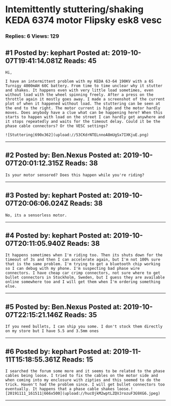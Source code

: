 # Intemittently stuttering/shaking KEDA 6374 motor Flipsky esk8 vesc

### Replies: 6 Views: 129

## \#1 Posted by: kephart Posted at: 2019-10-07T19:41:14.081Z Reads: 45

```
Hi,

I have an intermittent problem with my KEDA 63-64 190KV with a 6S Turnigy 4000mAH 60C battery. From time to time unclear why it stutter and shakes. It happens even with very little load sometimes, even without load with the wheel spinning freely. After a press on the throttle again it mostly goes away. I made a screenshot of the current plot of when it happened without load. The stuttering can be seen at the end to the right. The motor current is high and the motor hardly moves. Does anybody have a clue what can be happening here? When this starts to happen with load on the street I can hardly get anywhere and it stops repeatedly and waits for the timeout delay. Could it be the phase cable connectors? Or the VESC settings?

![Stuttering|690x362](upload://53CKdrNTELnnoA8mUgSx7IXKjuE.png)
```

---
## \#2 Posted by: Ben.Nexus Posted at: 2019-10-07T20:01:12.315Z Reads: 38

```
Is your motor sensored? Does this happen while you're riding?
```

---
## \#3 Posted by: kephart Posted at: 2019-10-07T20:06:06.024Z Reads: 38

```
No, its a sensorless motor.
```

---
## \#4 Posted by: kephart Posted at: 2019-10-07T20:11:05.940Z Reads: 38

```
It happens sometimes when I'm riding too. Then its shuts down for the timeout of 3s and then I can accelerate again, but I'm not 100% sure that is the same problem. I'm trying to get a bluetooth chip working so I can debug with my phone. I'm suspecting bad phase wire connectors. I have cheap car crimp connectors, not sure where to get bullet connectors in Stockholm, Sweden, but I guess they are available online somewhere too and I will get them when I'm ordering something else.
```

---
## \#5 Posted by: Ben.Nexus Posted at: 2019-10-07T22:15:21.146Z Reads: 35

```
If you need bullets, I can ship you some. I don't stock them directly on my store but I have 5.5 and 3.5mm ones
```

---
## \#6 Posted by: kephart Posted at: 2019-11-11T15:18:55.361Z Reads: 15

```
I searched the forum some more and it seems to be related to the phase cables being loose. I tried to fix the cables on the motor side and when coming into my enclosure with zipties and this seemed to do the trick. Haven't had the problem since. I will get bullet connectors too eventually. It happens that a phase cable shakes loose.![20191111_161511|666x500](upload://hucOjkM2wptLZQVJrozuF3G9XG6.jpeg)
```

---
